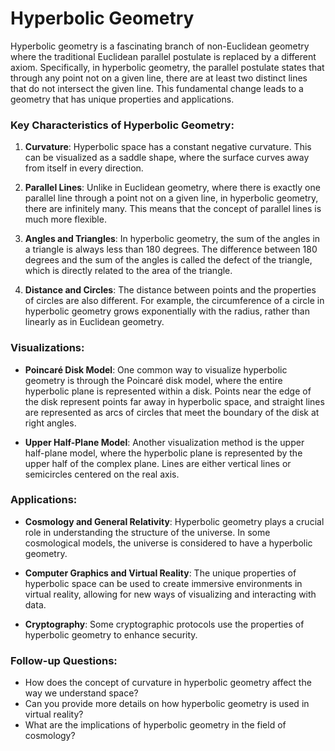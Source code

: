 # Hyperbolic Geometry

Hyperbolic geometry is a fascinating branch of non-Euclidean geometry where the traditional Euclidean parallel postulate is replaced by a different axiom. Specifically, in hyperbolic geometry, the parallel postulate states that through any point not on a given line, there are at least two distinct lines that do not intersect the given line. This fundamental change leads to a geometry that has unique properties and applications.

### Key Characteristics of Hyperbolic Geometry:

1. **Curvature**: Hyperbolic space has a constant negative curvature. This can be visualized as a saddle shape, where the surface curves away from itself in every direction.

2. **Parallel Lines**: Unlike in Euclidean geometry, where there is exactly one parallel line through a point not on a given line, in hyperbolic geometry, there are infinitely many. This means that the concept of parallel lines is much more flexible.

3. **Angles and Triangles**: In hyperbolic geometry, the sum of the angles in a triangle is always less than 180 degrees. The difference between 180 degrees and the sum of the angles is called the defect of the triangle, which is directly related to the area of the triangle.

4. **Distance and Circles**: The distance between points and the properties of circles are also different. For example, the circumference of a circle in hyperbolic geometry grows exponentially with the radius, rather than linearly as in Euclidean geometry.

### Visualizations:

- **Poincaré Disk Model**: One common way to visualize hyperbolic geometry is through the Poincaré disk model, where the entire hyperbolic plane is represented within a disk. Points near the edge of the disk represent points far away in hyperbolic space, and straight lines are represented as arcs of circles that meet the boundary of the disk at right angles.

- **Upper Half-Plane Model**: Another visualization method is the upper half-plane model, where the hyperbolic plane is represented by the upper half of the complex plane. Lines are either vertical lines or semicircles centered on the real axis.

### Applications:

- **Cosmology and General Relativity**: Hyperbolic geometry plays a crucial role in understanding the structure of the universe. In some cosmological models, the universe is considered to have a hyperbolic geometry.

- **Computer Graphics and Virtual Reality**: The unique properties of hyperbolic space can be used to create immersive environments in virtual reality, allowing for new ways of visualizing and interacting with data.

- **Cryptography**: Some cryptographic protocols use the properties of hyperbolic geometry to enhance security.

### Follow-up Questions:

- How does the concept of curvature in hyperbolic geometry affect the way we understand space?
- Can you provide more details on how hyperbolic geometry is used in virtual reality?
- What are the implications of hyperbolic geometry in the field of cosmology?

